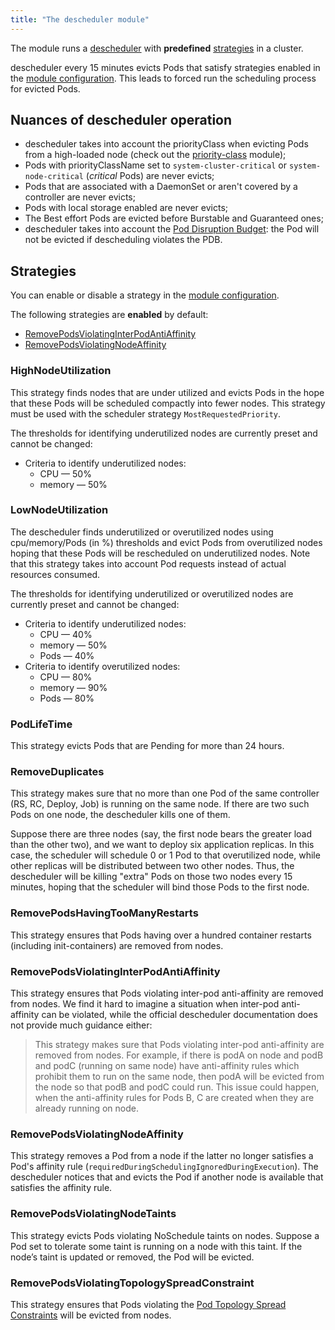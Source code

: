 ```yaml
---
title: "The descheduler module"
---
```


The module runs a [descheduler](https://github.com/kubernetes-incubator/descheduler) with **predefined** [strategies](#strategies) in a cluster.

descheduler every 15 minutes evicts Pods that satisfy strategies enabled in the [module configuration](configuration.html). This leads to forced run the scheduling process for evicted Pods.

## Nuances of descheduler operation

* descheduler takes into account the priorityClass when evicting Pods from a high-loaded node (check out the [priority-class](../001-priority-class/) module);
* Pods with priorityClassName set to `system-cluster-critical` or `system-node-critical` (*critical* Pods) are never evicts;
* Pods that are associated with a DaemonSet or aren't covered by a controller are never evicts;
* Pods with local storage enabled are never evicts;
* The Best effort Pods are evicted before Burstable and Guaranteed ones;
* descheduler takes into account the [Pod Disruption Budget](https://kubernetes.io/docs/concepts/workloads/pods/disruptions/):  the Pod will not be evicted if descheduling violates the PDB.

## Strategies

You can enable or disable a strategy in the [module configuration](configuration.html).

The following strategies are **enabled** by default:
* [RemovePodsViolatingInterPodAntiAffinity](#removepodsviolatinginterpodantiaffinity)
* [RemovePodsViolatingNodeAffinity](#removepodsviolatingnodeaffinity)

### HighNodeUtilization

This strategy finds nodes that are under utilized and evicts Pods in the hope that these Pods will be scheduled
compactly into fewer nodes. This strategy must be used with the scheduler strategy `MostRequestedPriority`.

The thresholds for identifying underutilized nodes are currently preset and cannot be changed:
* Criteria to identify underutilized nodes:
  * CPU — 50%
  * memory — 50%

### LowNodeUtilization

The descheduler finds underutilized or overutilized nodes using cpu/memory/Pods (in %) thresholds and evict Pods from overutilized nodes hoping that these Pods will be rescheduled on underutilized nodes. Note that this strategy takes into account Pod requests instead of actual resources consumed.

The thresholds for identifying underutilized or overutilized nodes are currently preset and cannot be changed:
* Criteria to identify underutilized nodes:
  * CPU — 40%
  * memory — 50%
  * Pods — 40%
* Criteria to identify overutilized nodes:
  * CPU — 80%
  * memory — 90%
  * Pods — 80%

### PodLifeTime

This strategy evicts Pods that are Pending for more than 24 hours.

### RemoveDuplicates

This strategy makes sure that no more than one Pod of the same controller (RS, RC, Deploy, Job) is running on the same node. If there are two such Pods on one node, the descheduler kills one of them.

Suppose there are three nodes (say, the first node bears the greater load than the other two), and we want to deploy six application replicas. In this case, the scheduler will schedule 0 or 1 Pod to that overutilized node, while other replicas will be distributed between two other nodes. Thus, the descheduler will be killing "extra" Pods on those two nodes every 15 minutes, hoping that the scheduler will bind those Pods to the first node.

### RemovePodsHavingTooManyRestarts

This strategy ensures that Pods having over a hundred container restarts (including init-containers) are removed from nodes.

### RemovePodsViolatingInterPodAntiAffinity

This strategy ensures that Pods violating inter-pod anti-affinity are removed from nodes. We find it hard to imagine a situation when inter-pod anti-affinity can be violated, while the official descheduler documentation does not provide much guidance either:

> This strategy makes sure that Pods violating inter-pod anti-affinity are removed from nodes. For example, if there is podA on node and podB and podC (running on same node) have anti-affinity rules which prohibit them to run on the same node, then podA will be evicted from the node so that podB and podC could run. This issue could happen, when the anti-affinity rules for Pods B, C are created when they are already running on node.

### RemovePodsViolatingNodeAffinity

This strategy removes a Pod from a node if the latter no longer satisfies a Pod's affinity rule (`requiredDuringSchedulingIgnoredDuringExecution`). The descheduler notices that and evicts the Pod if another node is available that satisfies the affinity rule.

### RemovePodsViolatingNodeTaints

This strategy evicts Pods violating NoSchedule taints on nodes. Suppose a Pod set to tolerate some taint is running on a node with this taint. If the node’s taint is updated or removed, the Pod will be evicted.

### RemovePodsViolatingTopologySpreadConstraint

This strategy ensures that Pods violating the [Pod Topology Spread Constraints](https://kubernetes.io/docs/concepts/workloads/pods/pod-topology-spread-constraints/) will be evicted from nodes.
